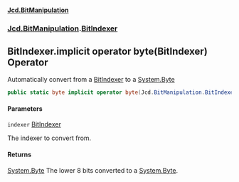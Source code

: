 #### [Jcd.BitManipulation](index 'index')

### [Jcd.BitManipulation](Jcd.BitManipulation 'Jcd.BitManipulation').[BitIndexer](Jcd.BitManipulation.BitIndexer 'Jcd.BitManipulation.BitIndexer')

## BitIndexer.implicit operator byte(BitIndexer) Operator

Automatically convert from a [BitIndexer](Jcd.BitManipulation.BitIndexer 'Jcd.BitManipulation.BitIndexer') to a [System.Byte](https://docs.microsoft.com/en-us/dotnet/api/System.Byte 'System.Byte')

```csharp
public static byte implicit operator byte(Jcd.BitManipulation.BitIndexer indexer);
```

#### Parameters

<a name='Jcd.BitManipulation.BitIndexer.op_Implicitbyte(Jcd.BitManipulation.BitIndexer).indexer'></a>

`indexer` [BitIndexer](Jcd.BitManipulation.BitIndexer 'Jcd.BitManipulation.BitIndexer')

The indexer to convert from.

#### Returns

[System.Byte](https://docs.microsoft.com/en-us/dotnet/api/System.Byte 'System.Byte')
The lower 8 bits converted to a [System.Byte](https://docs.microsoft.com/en-us/dotnet/api/System.Byte 'System.Byte').